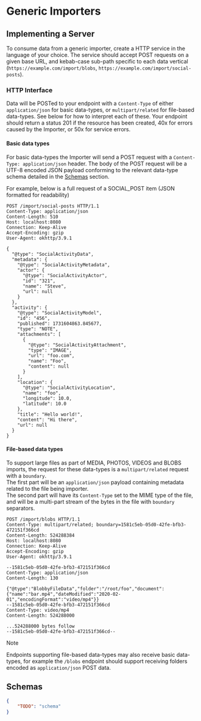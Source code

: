 # Generic Importers

## Implementing a Server

To consume data from a generic importer, create a HTTP service in the language of your choice.
The service should accept POST requests on a given base URL, and kebab-case sub-path specific to each data vertical (`https://example.com/import/blobs`, `https://example.com/import/social-posts`).

### HTTP Interface

Data will be POSTed to your endpoint with a `Content-Type` of either `application/json` for basic data-types, or `multipart/related` for file-based data-types. See below for how to interpret each of these.
Your endpoint should return a status 201 if the resource has been created, 40x for errors caused by the Importer, or 50x for service errors.

#### Basic data types

For basic data-types the Importer will send a POST request with a `Content-Type: application/json` header. The body of the POST request will be a UTF-8 encoded JSON payload conforming to the relevant data-type schema detailed in the [Schemas](#schemas) section.

For example, below is a full request of a SOCIAL_POST item (JSON formatted for readability)

```http
POST /import/social-posts HTTP/1.1
Content-Type: application/json
Content-Length: 510
Host: localhost:8080
Connection: Keep-Alive
Accept-Encoding: gzip
User-Agent: okhttp/3.9.1

{
  "@type": "SocialActivityData",
  "metadata": {
    "@type": "SocialActivityMetadata",
    "actor": {
      "@type": "SocialActivityActor",
      "id": "321",
      "name": "Steve",
      "url": null
    }
  },
  "activity": {
    "@type": "SocialActivityModel",
    "id": "456",
    "published": 1731604863.845677,
    "type": "NOTE",
    "attachments": [
      {
        "@type": "SocialActivityAttachment",
        "type": "IMAGE",
        "url": "foo.com",
        "name": "Foo",
        "content": null
      }
    ],
    "location": {
      "@type": "SocialActivityLocation",
      "name": "foo",
      "longitude": 10.0,
      "latitude": 10.0
    },
    "title": "Hello world!",
    "content": "Hi there",
    "url": null
  }
}
```

#### File-based data types

To support large files as part of MEDIA, PHOTOS, VIDEOS and BLOBS imports, the request for these data-types is a `multipart/related` request with a `boundary`. \
The first part will be an `application/json` payload containing metadata related to the file being importer. \
The second part will have its `Content-Type` set to the MIME type of the file, and will be a multi-part stream of the bytes in the file with `boundary` separators.

```http
POST /import/blobs HTTP/1.1
Content-Type: multipart/related; boundary=1581c5eb-05d0-42fe-bfb3-472151f366cd
Content-Length: 524288384
Host: localhost:8080
Connection: Keep-Alive
Accept-Encoding: gzip
User-Agent: okhttp/3.9.1

--1581c5eb-05d0-42fe-bfb3-472151f366cd
Content-Type: application/json
Content-Length: 130

{"@type":"BlobbyFileData","folder":"/root/foo","document":{"name":"bar.mp4","dateModified":"2020-02-01","encodingFormat":"video/mp4"}}
--1581c5eb-05d0-42fe-bfb3-472151f366cd
Content-Type: video/mp4
Content-Length: 524288000

...524288000 bytes follow
--1581c5eb-05d0-42fe-bfb3-472151f366cd--
```

> [!NOTE]
> Endpoints supporting file-based data-types may also receive basic data-types, for example the `/blobs` endpoint should
> support receiving folders encoded as `application/json` POST data.

## Schemas

```json
{
    "TODO": "schema"
}
```
